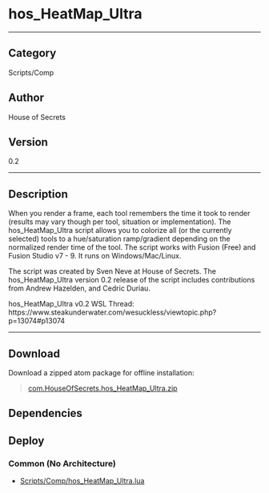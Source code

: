 # hos_HeatMap_Ultra
___

## Category
Scripts/Comp

## Author
House of Secrets

## Version
0.2

___

## Description
<p>When you render a frame, each tool remembers the time it took to render (results may vary though per tool, situation or implementation). The hos_HeatMap_Ultra script allows you to colorize all (or the currently selected) tools to a hue/saturation ramp/gradient depending on the normalized render time of the tool. The script works with Fusion (Free) and Fusion Studio v7 - 9. It runs on Windows/Mac/Linux.</p>

<p>The script was created by Sven Neve at House of Secrets. The hos_HeatMap_Ultra version 0.2 release of the script includes contributions from Andrew Hazelden, and Cedric Duriau.</p>

<p>hos_HeatMap_Ultra v0.2 WSL Thread:<br>
https://www.steakunderwater.com/wesuckless/viewtopic.php?p=13074#p13074</p>

___

## Download

Download a zipped atom package for offline installation:
> [com.HouseOfSecrets.hos_HeatMap_Ultra.zip](https://gitlab.com/WeSuckLess/Reactor/-/archive/master/Reactor-master.zip?path=Atoms/com.HouseOfSecrets.hos_HeatMap_Ultra)  

## Dependencies

## Deploy

### Common (No Architecture)

<ul>
<li><a href="https://gitlab.com/WeSuckLess/Reactor/-/blob/master/Atoms/com.HouseOfSecrets.hos_HeatMap_Ultra/Scripts/Comp/hos_HeatMap_Ultra.lua?ref_type=heads">Scripts/Comp/hos_HeatMap_Ultra.lua</a></li>
</ul>
